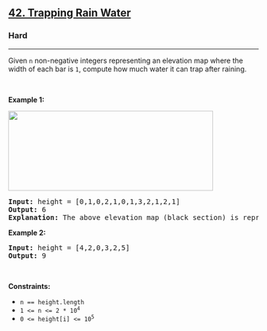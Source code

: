 <h2><a href="https://leetcode.com/problems/trapping-rain-water/">42. Trapping Rain Water</a></h2><h3>Hard</h3><hr><div style="user-select: auto;"><p style="user-select: auto;">Given <code style="user-select: auto;">n</code> non-negative integers representing an elevation map where the width of each bar is <code style="user-select: auto;">1</code>, compute how much water it can trap after raining.</p>

<p style="user-select: auto;">&nbsp;</p>
<p style="user-select: auto;"><strong class="example" style="user-select: auto;">Example 1:</strong></p>
<img src="https://assets.leetcode.com/uploads/2018/10/22/rainwatertrap.png" style="width: 412px; height: 161px; user-select: auto;">
<pre style="position: relative; user-select: auto;"><strong style="user-select: auto;">Input:</strong> height = [0,1,0,2,1,0,1,3,2,1,2,1]
<strong style="user-select: auto;">Output:</strong> 6
<strong style="user-select: auto;">Explanation:</strong> The above elevation map (black section) is represented by array [0,1,0,2,1,0,1,3,2,1,2,1]. In this case, 6 units of rain water (blue section) are being trapped.
<div class="open_grepper_editor" title="Edit &amp; Save To Grepper" style="user-select: auto;"></div></pre>

<p style="user-select: auto;"><strong class="example" style="user-select: auto;">Example 2:</strong></p>

<pre style="position: relative; user-select: auto;"><strong style="user-select: auto;">Input:</strong> height = [4,2,0,3,2,5]
<strong style="user-select: auto;">Output:</strong> 9
<div class="open_grepper_editor" title="Edit &amp; Save To Grepper" style="user-select: auto;"></div></pre>

<p style="user-select: auto;">&nbsp;</p>
<p style="user-select: auto;"><strong style="user-select: auto;">Constraints:</strong></p>

<ul style="user-select: auto;">
	<li style="user-select: auto;"><code style="user-select: auto;">n == height.length</code></li>
	<li style="user-select: auto;"><code style="user-select: auto;">1 &lt;= n &lt;= 2 * 10<sup style="user-select: auto;">4</sup></code></li>
	<li style="user-select: auto;"><code style="user-select: auto;">0 &lt;= height[i] &lt;= 10<sup style="user-select: auto;">5</sup></code></li>
</ul>
</div>